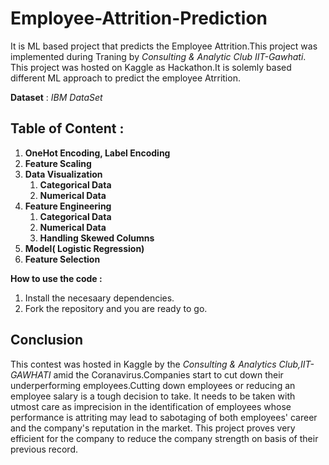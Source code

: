 # Employee-Attrition-Prediction

It is ML based project that predicts the Employee Attrition.This project was implemented during Traning  by *Consulting & Analytic Club IIT-Gawhati*. This project was hosted on Kaggle as Hackathon.It is solemly based different ML approach to predict the employee Atrrition.

**Dataset** : *IBM DataSet*

## Table of Content :

1. **OneHot Encoding, Label Encoding**
2. **Feature Scaling**
3. **Data Visualization**
   1. **Categorical Data**
   2. **Numerical Data**
4. **Feature Engineering**
   1. **Categorical Data**
   2. **Numerical Data**
   3. **Handling Skewed Columns**
5. **Model( Logistic Regression)**
6. **Feature Selection**


**How to use the code :**
1. Install the necesaary dependencies.
2. Fork the repository and you are ready to go.

<h2>Conclusion</h2>

This contest was hosted in Kaggle by the *Consulting & Analytics Club,IIT-GAWHATI* amid the Coranavirus.Companies start to cut down their underperforming employees.Cutting down employees or reducing an employee salary is a tough decision to take. It needs to be taken with utmost care as imprecision in the identification of employees whose performance is attriting may lead to sabotaging of both employees' career and the company's reputation in the market.
This project proves very efficient for the company to reduce the company strength on basis of their previous record.

